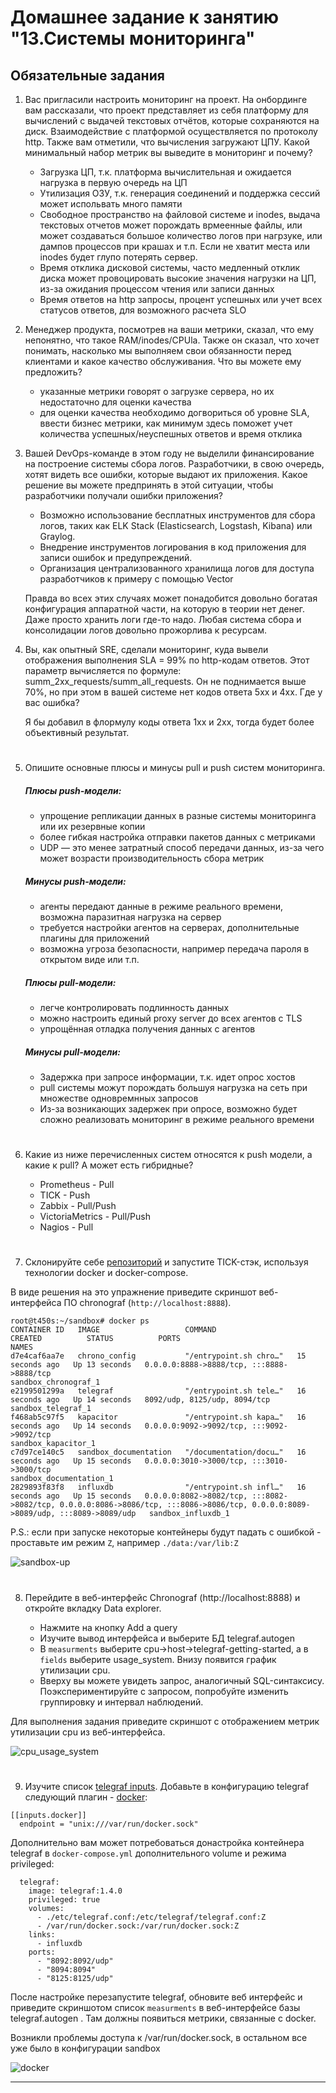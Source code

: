 # Домашнее задание к занятию "13.Системы мониторинга"

## Обязательные задания

1. Вас пригласили настроить мониторинг на проект. На онбординге вам рассказали, что проект представляет из себя платформу для вычислений с выдачей текстовых отчётов, которые сохраняются на диск. 
Взаимодействие с платформой осуществляется по протоколу http. Также вам отметили, что вычисления загружают ЦПУ. Какой минимальный набор метрик вы выведите в мониторинг и почему?

	- Загрузка ЦП, т.к. платформа вычислительная и ожидается нагрузка в первую очередь на ЦП
	- Утилизация ОЗУ, т.к. генерация соединений и поддержка сессий может испольвать много памяти
    - Свободное пространство на файловой системе и inodes, выдача текстовых отчетов может порождать врмеенные файлы, или может создаваться большое количество логов при нагрзуке, или дампов процессов при крашах и т.п. Если не хватит места или inodes будет глупо потерять сервер.
	- Время отклика дисковой системы, часто медленный отклик диска может провоцировать высокие значения нагрузки на ЦП, из-за ожидания процессом чтения или записи данных
	- Время ответов на http запросы, процент успешных или учет всех статусов ответов, для возможного расчета SLO
	
	
2. Менеджер продукта, посмотрев на ваши метрики, сказал, что ему непонятно, что такое RAM/inodes/CPUla. Также он сказал, что хочет понимать, насколько мы выполняем свои обязанности перед клиентами и какое качество обслуживания. Что вы можете ему предложить?

	- указанные метрики говорят о загрузке сервера, но их недостаточно для оценки качества
	- для оценки качества необходимо догвориться об уровне SLA, ввести бизнес метрики, как минимум здесь поможет учет количества успешных/неуспешных ответов и время отклика

3. Вашей DevOps-команде в этом году не выделили финансирование на построение системы сбора логов. Разработчики, в свою очередь, хотят видеть все ошибки, которые выдают их приложения. Какое решение вы можете предпринять в этой ситуации, чтобы разработчики получали ошибки приложения?

	- Возможно использование бесплатных инструментов для сбора логов, таких как ELK Stack (Elasticsearch, Logstash, Kibana) или Graylog.
	- Внедрение инструментов логирования в код приложения для записи ошибок и предупреждений.
	- Организация централизованного хранилища логов для доступа разработчиков к примеру с помощью Vector
	
	Правда во всех этих случаях может понадобится довольно богатая конфигурация аппаратной части, на которую в теории нет денег. Даже просто хранить логи где-то надо. Любая система сбора и консолидации логов довольно прожорлива к ресурсам.
		

3. Вы, как опытный SRE, сделали мониторинг, куда вывели отображения выполнения SLA = 99% по http-кодам ответов. 
Этот параметр вычисляется по формуле: summ_2xx_requests/summ_all_requests. Он не поднимается выше 70%, но при этом в вашей системе нет кодов ответа 5xx и 4xx. Где у вас ошибка?

	Я бы добавил в флормулу коды ответа 1хх и 2хх, тогда будет более объективный результат.
	
#
5. Опишите основные плюсы и минусы pull и push систем мониторинга.

   ##### Плюсы push-модели:
   - упрощение репликации данных в разные системы мониторинга или их резервные копии
   - более гибкая настройка отправки пакетов данных с метриками
   - UDP — это менее затратный способ передачи данных, из-за чего может возрасти производительность сбора метрик
	
   ##### Минусы push-модели:
   - агенты передают данные в режиме реального времени, возможна паразитная нагрузка на сервер
   - требуется настройки агентов на серверах, дополнительные плагины для приложений 
   - возможна угроза безопасности, например передача пароля в открытом виде или т.п.

   ##### Плюсы pull-модели:
   - легче контролировать подлинность данных
   - можно настроить единый proxy server до всех агентов с TLS
   - упрощённая отладка получения данных с агентов
	
   ##### Минусы pull-модели:
   - Задержка при запросе информации, т.к. идет опрос хостов
   - pull системы можут порождать большуя нагрузка на сеть при множестве одновремнных запросов
   - Из-за возникающих задержек при опросе, возможно будет сложно реализовать мониторинг в режиме реального времени
	

#
6. Какие из ниже перечисленных систем относятся к push модели, а какие к pull? А может есть гибридные?

    - Prometheus		- Pull
    - TICK				- Push
    - Zabbix			- Pull/Push
    - VictoriaMetrics	- Pull/Push
    - Nagios			- Pull
#
7. Склонируйте себе [репозиторий](https://github.com/influxdata/sandbox/tree/master) и запустите TICK-стэк, 
используя технологии docker и docker-compose.

В виде решения на это упражнение приведите скриншот веб-интерфейса ПО chronograf (`http://localhost:8888`). 
```
root@t450s:~/sandbox# docker ps
CONTAINER ID   IMAGE                   COMMAND                  CREATED          STATUS          PORTS                                                                                                                             NAMES
d7e4caf6aa7e   chrono_config           "/entrypoint.sh chro…"   15 seconds ago   Up 13 seconds   0.0.0.0:8888->8888/tcp, :::8888->8888/tcp                                                                                         sandbox_chronograf_1
e2199501299a   telegraf                "/entrypoint.sh tele…"   16 seconds ago   Up 14 seconds   8092/udp, 8125/udp, 8094/tcp                                                                                                      sandbox_telegraf_1
f468ab5c97f5   kapacitor               "/entrypoint.sh kapa…"   16 seconds ago   Up 14 seconds   0.0.0.0:9092->9092/tcp, :::9092->9092/tcp                                                                                         sandbox_kapacitor_1
c7d97ce140c5   sandbox_documentation   "/documentation/docu…"   16 seconds ago   Up 15 seconds   0.0.0.0:3010->3000/tcp, :::3010->3000/tcp                                                                                         sandbox_documentation_1
2829893f83f8   influxdb                "/entrypoint.sh infl…"   16 seconds ago   Up 15 seconds   0.0.0.0:8082->8082/tcp, :::8082->8082/tcp, 0.0.0.0:8086->8086/tcp, :::8086->8086/tcp, 0.0.0.0:8089->8089/udp, :::8089->8089/udp   sandbox_influxdb_1

```
	


P.S.: если при запуске некоторые контейнеры будут падать с ошибкой - проставьте им режим `Z`, например
`./data:/var/lib:Z`

  ![sandbox-up](./img/sandbox-up.PNG)

#
8. Перейдите в веб-интерфейс Chronograf (http://localhost:8888) и откройте вкладку Data explorer.
        
    - Нажмите на кнопку Add a query
    - Изучите вывод интерфейса и выберите БД telegraf.autogen
    - В `measurments` выберите cpu->host->telegraf-getting-started, а в `fields` выберите usage_system. Внизу появится график утилизации cpu.
    - Вверху вы можете увидеть запрос, аналогичный SQL-синтаксису. Поэкспериментируйте с запросом, попробуйте изменить группировку и интервал наблюдений.

Для выполнения задания приведите скриншот с отображением метрик утилизации cpu из веб-интерфейса.

  ![cpu_usage_system](./img/cpu-util.PNG)
 

#
9. Изучите список [telegraf inputs](https://github.com/influxdata/telegraf/tree/master/plugins/inputs). 
Добавьте в конфигурацию telegraf следующий плагин - [docker](https://github.com/influxdata/telegraf/tree/master/plugins/inputs/docker):
```
[[inputs.docker]]
  endpoint = "unix:///var/run/docker.sock"
```

Дополнительно вам может потребоваться донастройка контейнера telegraf в `docker-compose.yml` дополнительного volume и 
режима privileged:
```
  telegraf:
    image: telegraf:1.4.0
    privileged: true
    volumes:
      - ./etc/telegraf.conf:/etc/telegraf/telegraf.conf:Z
      - /var/run/docker.sock:/var/run/docker.sock:Z
    links:
      - influxdb
    ports:
      - "8092:8092/udp"
      - "8094:8094"
      - "8125:8125/udp"
```

После настройке перезапустите telegraf, обновите веб интерфейс и приведите скриншотом список `measurments` в 
веб-интерфейсе базы telegraf.autogen . Там должны появиться метрики, связанные с docker.

  Возникли проблемы доступа к /var/run/docker.sock, в остальном все уже было в конфигурации sandbox

  ![docker](./img/docker.PNG)

---

